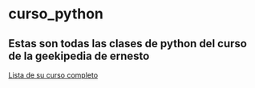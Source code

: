 # curso_python

## Estas son todas las clases de python del curso de la geekipedia de ernesto
[Lista de su curso completo](https://youtube.com/playlist?list=PLyvsggKtwbLW1j0d5yaCkRF9Axpdlhsxz&si=J62zPH91C3OHLJBk)
